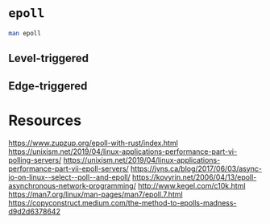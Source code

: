 # `epoll`

```bash
man epoll
```

## Level-triggered

## Edge-triggered

# Resources
https://www.zupzup.org/epoll-with-rust/index.html
https://unixism.net/2019/04/linux-applications-performance-part-vi-polling-servers/
https://unixism.net/2019/04/linux-applications-performance-part-vii-epoll-servers/
https://jvns.ca/blog/2017/06/03/async-io-on-linux--select--poll--and-epoll/
https://kovyrin.net/2006/04/13/epoll-asynchronous-network-programming/
http://www.kegel.com/c10k.html
https://man7.org/linux/man-pages/man7/epoll.7.html
https://copyconstruct.medium.com/the-method-to-epolls-madness-d9d2d6378642